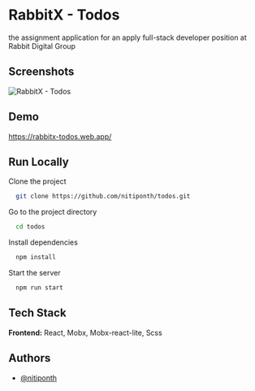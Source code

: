 # RabbitX - Todos

the assignment application for an apply full-stack developer position at Rabbit Digital Group

## Screenshots

![RabbitX - Todos](https://user-images.githubusercontent.com/67319636/137620119-f843d97f-27c9-48cb-b108-503c0dc32278.jpeg)


## Demo

https://rabbitx-todos.web.app/

## Run Locally

Clone the project

```bash
  git clone https://github.com/nitiponth/todos.git
```

Go to the project directory

```bash
  cd todos
```

Install dependencies

```bash
  npm install
```

Start the server

```bash
  npm run start
```

## Tech Stack

**Frontend:** React, Mobx, Mobx-react-lite, Scss

## Authors

- [@nitiponth](https://www.github.com/nitiponth)
